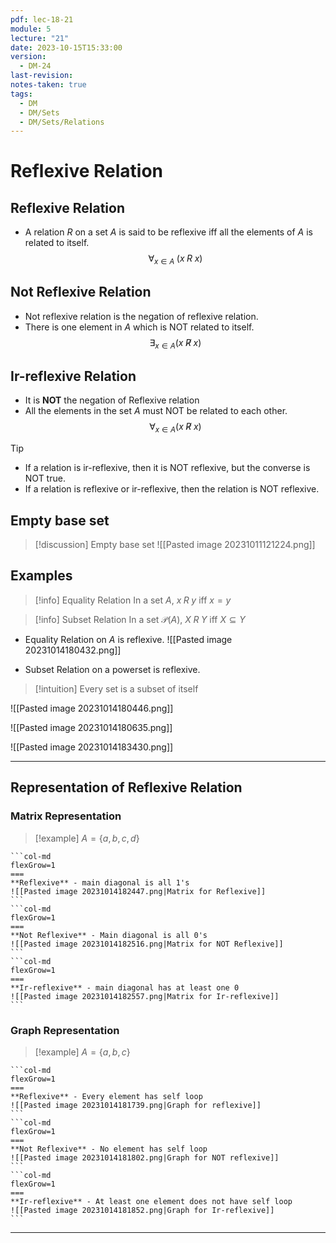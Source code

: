 ```yaml
---
pdf: lec-18-21
module: 5
lecture: "21"
date: 2023-10-15T15:33:00
version:
  - DM-24
last-revision: 
notes-taken: true
tags:
  - DM
  - DM/Sets
  - DM/Sets/Relations
---
```

# Reflexive Relation
 
## Reflexive Relation
- A relation $R$ on a set $A$ is said to be reflexive iff all the elements of $A$ is related to itself.
$$
\forall_{x \in A}\; (x \; R\; x)
$$

## Not Reflexive Relation
- Not reflexive relation is the negation of reflexive relation.
- There is one element in $A$ which is NOT related to itself.
$$
\exists_{x \in A} (x \; \not R \; x)
$$

## Ir-reflexive Relation
- It is **NOT** the negation of Reflexive relation
- All the elements in the set $A$ must NOT be related to each other.
$$
\forall_{x \in A} (x \; \not R \; x)
$$

> [!tip] 
> - If a relation is ir-reflexive, then it is NOT reflexive, but the converse is NOT true.
> - If a relation is reflexive or ir-reflexive, then the relation is NOT reflexive.

## Empty base set 

> [!discussion] Empty base set
> ![[Pasted image 20231011121224.png]]

## Examples

> [!info] Equality Relation
> In a set $A$, $x \; R \; y$ iff $x = y$

> [!info] Subset Relation
> In a set $\mathcal{P}(A)$, $X\;R\;Y$ iff $X \subseteq Y$

- Equality Relation on $A$ is reflexive.
![[Pasted image 20231014180432.png]]

- Subset Relation on a powerset is reflexive.

> [!intuition] Every set is a subset of itself

![[Pasted image 20231014180446.png]]

![[Pasted image 20231014180635.png]]

![[Pasted image 20231014183430.png]]

---
## Representation of Reflexive Relation
### Matrix Representation

> [!example] $A = \{a, b, c, d\}$
````col
```col-md
flexGrow=1
===
**Reflexive** - main diagonal is all 1's
![[Pasted image 20231014182447.png|Matrix for Reflexive]]
```
```col-md
flexGrow=1
===
**Not Reflexive** - Main diagonal is all 0's
![[Pasted image 20231014182516.png|Matrix for NOT Reflexive]]
```
```col-md
flexGrow=1
===
**Ir-reflexive** - main diagonal has at least one 0
![[Pasted image 20231014182557.png|Matrix for Ir-reflexive]]
```
````

### Graph Representation

> [!example] $A = \{a, b, c\}$
````col
```col-md
flexGrow=1
===
**Reflexive** - Every element has self loop
![[Pasted image 20231014181739.png|Graph for reflexive]]
```
```col-md
flexGrow=1
===
**Not Reflexive** - No element has self loop
![[Pasted image 20231014181802.png|Graph for NOT reflexive]]
```
```col-md
flexGrow=1
===
**Ir-reflexive** - At least one element does not have self loop
![[Pasted image 20231014181852.png|Graph for Ir-reflexive]]
```
````

---